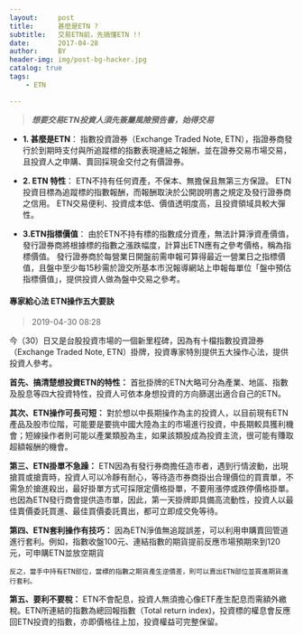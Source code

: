 ```yaml
---
layout:     post
title:      甚麼是ETN ?
subtitle:   交易ETN前，先搞懂ETN !!
date:       2017-04-28
author:     BY
header-img: img/post-bg-hacker.jpg
catalog: true
tags:
    - ETN

---
```


> ***想要交易ETN投資人須先簽屬風險預告書，始得交易***

 - **1. 甚麼是ETN**：
 	指數投資證券（Exchange Traded Note, ETN），指證券商發行於到期時支付與所追蹤標的指數表現連結之報酬，並在證券交易市場交易，且投資人之申購、賣回採現金交付之有價證券。
 
 - **2. ETN 特性**：
 	 ETN不持有任何資產，不保本、無擔保且無第三方保證。
         ETN投資目標為追蹤標的指數報酬，而報酬取決於公開說明書之規定及發行證券商之信用。
         ETN交易便利、投資成本低、價值透明度高，且投資領域具較大彈性。
  
 - **3.ETN指標價值**：
 	由於ETN不持有標的指數成分資產，無法計算淨資產價值，發行證券商將根據標的指數之漲跌幅度，計算出ETN應有之參考價格，稱為指標價值。
	發行證券商於每營業日開盤前需申報可算得最近一營業日之指標價值，且盤中至少每15秒需於證交所基本市況報導網站上申報每單位「盤中預估指標價值」，提供投資人做為盤中交易之參考。
   

#### 專家給心法 ETN操作五大要訣

>2019-04-30 08:28
 
 今（30）日又是台股投資市場的一個新里程碑，因為有十檔指數投資證券（Exchange Traded Note, ETN）掛牌，投資專家特別提供五大操作心法，提供投資人參考。
 
 **首先、搞清楚想投資ETN的特性：**
 	首批掛牌的ETN大略可分為產業、地區、指數及股息等四大投資特性，投資人可依本身想投資的方向篩選出適合自己的ETN。

**其次、ETN操作可長可短：**
	對於想以中長期操作為主的投資人，以目前現有ETN產品及股市位階，可能要是要挑中國大陸為主的市場進行投資，中長期較具獲利機會；短線操作者則可能以產業類股為主，如果該類股成為投資主流，很可能有賺取超額報酬的機會。
	
**第三、ETN掛單不急躁：**
	ETN因為有發行券商擔任造市者，遇到行情波動，出現搶買或搶賣時，投資人可以冷靜有耐心，等待造市券商掛出合理價位的買賣單，不需急於搶進殺出，最好掛單方式可採限定價格掛單，不要用漲停或跌停價格掛單。
		也因為ETN發行商會提供造市單，因此，第一天掛牌即具備高流動性，投資人以最佳賣價委託買進、最佳買價委託賣出，都可立即成交免等待。
	
**第四、ETN套利操作有技巧：**
	因為ETN淨值無追蹤誤差，可以利用申購賣回管道進行套利。例如，指數收盤100元、連結指數的期貨提前反應市場預期來到120元，可申購ETN並放空期貨
	
	反之，當手中持有ETN部位，當標的指數之期貨產生逆價差，則可以賣出ETN部位並買進期貨進行套利。
	
**第五、要利不要稅：**
	ETN不會配息，投資人無須擔心像ETF產生配息而需額外繳稅。ETN所連結的指數為總回報指數（Total return index)，投資標的權息會反應回ETN投資的指數，亦即價格往上加，投資權益可完整保留。
	
